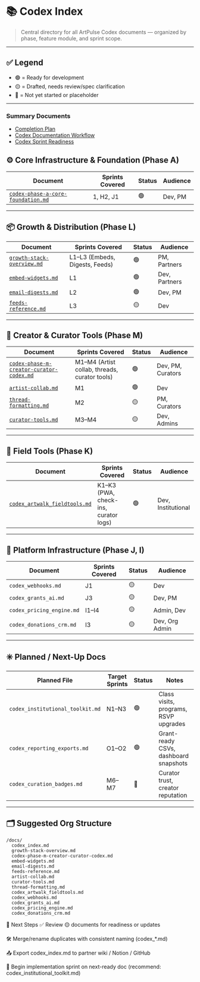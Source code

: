 # 📚 Codex Index

> Central directory for all ArtPulse Codex documents — organized by phase, feature module, and sprint scope.

---

## ✅ Legend

- 🟢 = Ready for development
- 🟡 = Drafted, needs review/spec clarification
- 🔴 = Not yet started or placeholder

---

### Summary Documents
- [Completion Plan](./completion-plan.md)
- [Codex Documentation Workflow](./codex_documentation_workflow.md)
- [Codex Sprint Readiness](./codex_sprint_readiness.md)


## ⚙️ Core Infrastructure & Foundation (Phase A)

| Document | Sprints Covered | Status | Audience |
|----------|-----------------|--------|----------|
| [`codex-phase-a-core-foundation.md`](./codex-phase-a-core-foundation.md) | 1, H2, J1 | 🟢 | Dev, PM |

---

## 📦 Growth & Distribution (Phase L)

| Document | Sprints Covered | Status | Audience |
|----------|------------------|--------|----------|
| [`growth-stack-overview.md`](./growth-stack-overview.md) | L1–L3 (Embeds, Digests, Feeds) | 🟢 | PM, Partners |
| [`embed-widgets.md`](./embed-widgets.md) | L1 | 🟢 | Dev, Partners |
| [`email-digests.md`](./email-digests.md) | L2 | 🟢 | Dev, PM |
| [`feeds-reference.md`](./feeds-reference.md) | L3 | 🟡 | Dev |

---

## 🎨 Creator & Curator Tools (Phase M)

| Document | Sprints Covered | Status | Audience |
|----------|------------------|--------|----------|
| [`codex-phase-m-creator-curator-codex.md`](./codex-phase-m-creator-curator-codex.md) | M1–M4 (Artist collab, threads, curator tools) | 🟢 | Dev, PM, Curators |
| [`artist-collab.md`](./artist-collab.md) | M1 | 🟢 | Dev |
| [`thread-formatting.md`](./thread-formatting.md) | M2 | 🟡 | PM, Curators |
| [`curator-tools.md`](./curator-tools.md) | M3–M4 | 🟡 | Dev, Admins |

---

## 🧰 Field Tools (Phase K)

| Document | Sprints Covered | Status | Audience |
|----------|------------------|--------|----------|
| [`codex_artwalk_fieldtools.md`](./codex_artwalk_fieldtools.md) | K1–K3 (PWA, check-ins, curator logs) | 🟢 | Dev, Institutional |

---

## 🧪 Platform Infrastructure (Phase J, I)

| Document | Sprints Covered | Status | Audience |
|----------|------------------|--------|----------|
| `codex_webhooks.md` | J1 | 🟡 | Dev |
| `codex_grants_ai.md` | J3 | 🟡 | Dev, PM |
| `codex_pricing_engine.md` | I1–I4 | 🟡 | Admin, Dev |
| `codex_donations_crm.md` | I3 | 🟡 | Dev, Org Admin |

---

## ✳️ Planned / Next-Up Docs

| Planned File | Target Sprints | Status | Notes |
|--------------|----------------|--------|-------|
| `codex_institutional_toolkit.md` | N1–N3 | 🟢 | Class visits, programs, RSVP upgrades |
| `codex_reporting_exports.md` | O1–O2 | 🟢 | Grant-ready CSVs, dashboard snapshots |
| `codex_curation_badges.md` | M6–M7 | 🔴 | Curator trust, creator reputation |

---

## 🗂 Suggested Org Structure

```plaintext
/docs/
  codex_index.md
  growth-stack-overview.md
  codex-phase-m-creator-curator-codex.md
  embed-widgets.md
  email-digests.md
  feeds-reference.md
  artist-collab.md
  curator-tools.md
  thread-formatting.md
  codex_artwalk_fieldtools.md
  codex_webhooks.md
  codex_grants_ai.md
  codex_pricing_engine.md
  codex_donations_crm.md
```
📌 Next Steps
✅ Review 🟡 documents for readiness or updates

🛠 Merge/rename duplicates with consistent naming (codex_*.md)

📤 Export codex_index.md to partner wiki / Notion / GitHub

🚀 Begin implementation sprint on next-ready doc (recommend: codex_institutional_toolkit.md)
